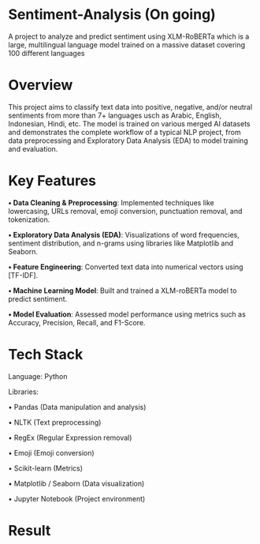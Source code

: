 # Sentiment-Analysis (On going)
A project to analyze and predict sentiment using XLM-RoBERTa which is a large, multilingual language model trained on a massive dataset covering 100 different languages

# Overview
This project aims to classify text data into positive, negative, and/or neutral sentiments from more than 7+ languages usch as Arabic, English, Indonesian, Hindi, etc. The model is trained on various merged AI datasets and demonstrates the complete workflow of a typical NLP project, from data preprocessing and Exploratory Data Analysis (EDA) to model training and evaluation.

# Key Features
**• Data Cleaning & Preprocessing**: Implemented techniques like lowercasing, URLs removal, emoji conversion, punctuation removal, and tokenization.

**• Exploratory Data Analysis (EDA)**: Visualizations of word frequencies, sentiment distribution, and n-grams using libraries like Matplotlib and Seaborn.

**• Feature Engineering**: Converted text data into numerical vectors using [TF-IDF].

**• Machine Learning Model**: Built and trained a XLM-roBERTa model to predict sentiment.

**• Model Evaluation**: Assessed model performance using metrics such as Accuracy, Precision, Recall, and F1-Score.

# Tech Stack
Language: Python

Libraries:

• Pandas (Data manipulation and analysis)

• NLTK (Text preprocessing)

• RegEx (Regular Expression removal)

• Emoji (Emoji conversion)

• Scikit-learn (Metrics)

• Matplotlib / Seaborn (Data visualization)

• Jupyter Notebook (Project environment)

# Result

